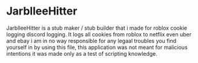 # JarblleeHitter
JarblleeHitter is a stub maker / stub builder that i made for roblox cookie logging discord logging. It logs all cookies from roblox to netflix even uber and ebay
i am in no way responsible for any legaal troubles you find yourself in by using this file, this application was not meant for malicious intentions it was made only as a test of scripting knowledge.
